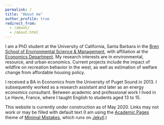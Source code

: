 ```yaml
---
permalink: /
title: "About me"
author_profile: true
redirect_from: 
  - /about/
  - /about.html
---
```


I am a PhD student at the University of California, Santa Barbara in the [Bren School of Environmental Science & Management](https://www.bren.ucsb.edu/research/Jacob_Gellman.htm), with affiliation at the [Economics Department](http://econ.ucsb.edu/people/graduatephdstudents). My research interests are in environmental, resource, and urban economics. Current projects include the impact of wildfire on recreation behavior in the west, as well as estimation of welfare change from affordable housing policy.

I received a BA in Economics from the University of Puget Sound in 2013. I subsequently worked as a research assistant and later as an energy economics consultant. Between academic and professional work I lived in Le Havre, France, where I taught English to students aged 13 to 15.

This website is currently under construction as of May 2020. Links may not work or may be filled with default text (I am using the [Academic Pages](https://github.com/academicpages/academicpages.github.io) theme of [Minimal Mistakes](https://mademistakes.com/work/minimal-mistakes-jekyll-theme/), which runs on [Jekyll](http://jekyllrb.com/).)